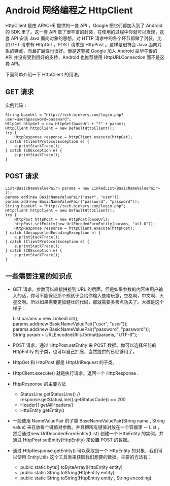 # Android 网络编程之 HttpClient

HttpClient 是由 APACHE 提供的一套 API ，Google 把它们都加入到了 Android 的 SDK 里了。这一套 API 做了很丰富的封装，在使用的过程中你就可以发现，这套 API 安装 Java 面向对象的思想，对 HTTP 请求中的各个环节都做了封装，比如 GET 请求有 HttpGet ，POST 请求是 HttpPost 。这样是很符合 Java 面向对象的特点，而且扩展性也很好。但是这套被 Google 加入 Android 豪华午餐的 API 并没有受到很好的支持，Android 也推荐使用 HttpURLConnection 而不是这套 API。

下面简单介绍一下 HttpClient 的用法。

## GET 请求

实例代码：

    String baseUrl = "http://tech.binkery.com/login.php?user=user&password=password"; 
    HttpGet httpGet = new HttpGet(baseUrl + "?" + param); 
    HttpClient httpClient = new DefaultHttpClient();  
    try {  
        HttpResponse response = httpClient.execute(httpGet);
    } catch (ClientProtocolException e) {  
        e.printStackTrace();  
    } catch (IOException e) {  
        e.printStackTrace();  
    }  

## POST 请求

    List<BasicNameValuePair> params = new LinkedList<BasicNameValuePair>(); 
    params.add(new BasicNameValuePair("user", "user"));  
    params.add(new BasicNameValuePair("password", "password"));  
    String baseUrl = "http://tech.binkery.com/login.php"; 
    HttpClient httpClient = new DefaultHttpClient(); 
    try {  
        HttpPost httpPost = new HttpPost(baseUrl);  
        httpPost.setEntity(new UrlEncodedFormEntity(params, "utf-8")); 
        HttpResponse response = httpClient.execute(httpPost);
    } catch (UnsupportedEncodingException e) {  
        e.printStackTrace();  
    } catch (ClientProtocolException e) {  
        e.printStackTrace();  
    } catch (IOException e) {  
        e.printStackTrace();  
    }  

## 一些需要注意的知识点

 - GET 请求，参数可以直接拼接到 URL 的后面，但是如果参数的内容由用户输入的话，你可不能保证那个熊孩子会给你输入些啥玩意，空格啊，中文啊，火星文啊。所以如果需要更加健壮的代码，那就需要多费点功夫了。大概是这个样子：

    List<BasicNameValuePair> params = new LinkedList<BasicNameValuePair>();  
    params.add(new BasicNameValuePair("user", "user"));  
    params.add(new BasicNameValuePair("password", "password"));  
    String param = URLEncodedUtils.format(params, "UTF-8");  

 - POST 请求，通过 HttpPost.setEntity 来 POST 数据。你可以选择任何的 HttpEntity 的子类，也可以自己扩展，当然提供的已经够用了。
 - HttpGet 和 HttpPost 都是 HttpUriRequest 的子类。
 - HttpClient.execute() 就是执行请求。返回一个 HttpResponse .
 - HttpResponse 的主要方法
   - StatusLine getStatusLine() // response.getStatusLine().getStatusCode() == 200
   - Header[] getAllHeaders()
   - HttpEntity getEntity()
 - 一般使用 NameValuePair 的子类 BaseNameValuePair(String name , String value) 来存放每个键值对参数。并且把所有键值对放在一个容器里 -- List<NameValuePair> ，然后通过new UrlDecodedFormEntity(List<NameValuePair>) 创建一个 HttpEntity 的实例，并通过 HttpPost.setEntity(HttpEntity) 来设置 POST 的数据。
 - 通过 HttpResponse.getEntity() 可以获取到一个 HttpEntity 的对象，我们可以使用 EntityUtils 这个工具类来获取我们想要的数据。主要的方法有：
    - public static byte[] toByteArray(HttpEntity entity)
    - public static String toString(HttpEntity entity)
    - public static String toString(HttpEntity entity , String encoding)

